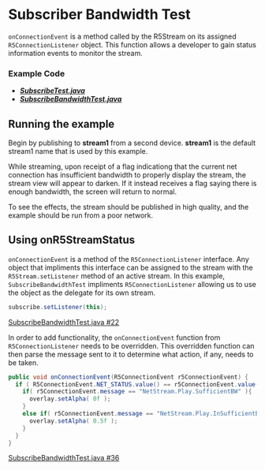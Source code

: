 # Subscriber Bandwidth Test

`onConnectionEvent` is a method called by the R5Stream on its assigned `R5ConnectionListener` object. This function allows a developer to gain status information events to monitor the stream.

### Example Code

- ***[SubscribeTest.java](../SubscribeTest/SubscribeTest.java)***
- ***[SubscribeBandwidthTest.java](SubscribeBandwidthTest.java)***

## Running the example

Begin by publishing to **stream1** from a second device.  **stream1** is the default stream1 name that is used by this example.

While streaming, upon receipt of a flag indicationg that the current net connection has insufficient bandwidth to properly display the stream, the stream view will appear to darken. If it instead receives a flag saying there is enough bandwidth, the screen will return to normal.

To see the effects, the stream should be published in high quality, and the example should be run from a poor network.

## Using onR5StreamStatus

`onConnectionEvent` is a method of the `R5ConnectionListener` interface. Any object that impliments this interface can be assigned to the stream with the `R5Stream.setListener` method of an active stream. In this example, `SubscribeBandwidthTest` impliments `R5ConnectionListener` allowing us to use the object as the delegate for its own stream.

```Java
subscribe.setListener(this);
```

[SubscribeBandwidthTest.java #22](SubscribeBandwidthTest.java#L22)

In order to add functionality, the `onConnectionEvent` function from `R5ConnectionListener` needs to be overridden. This overridden function can then parse the message sent to it to determine what action, if any, needs to be taken.

```Java
public void onConnectionEvent(R5ConnectionEvent r5ConnectionEvent) {
  if ( R5ConnectionEvent.NET_STATUS.value() == r5ConnectionEvent.value() ) {
    if( r5ConnectionEvent.message == "NetStream.Play.SufficientBW" ){
      overlay.setAlpha( 0f );
    }
    else if( r5ConnectionEvent.message == "NetStream.Play.InSufficientBW" ){
      overlay.setAlpha( 0.5f );
    }
  }
}
```

[SubscribeBandwidthTest.java #36](SubscribeBandwidthTest.java#L36)